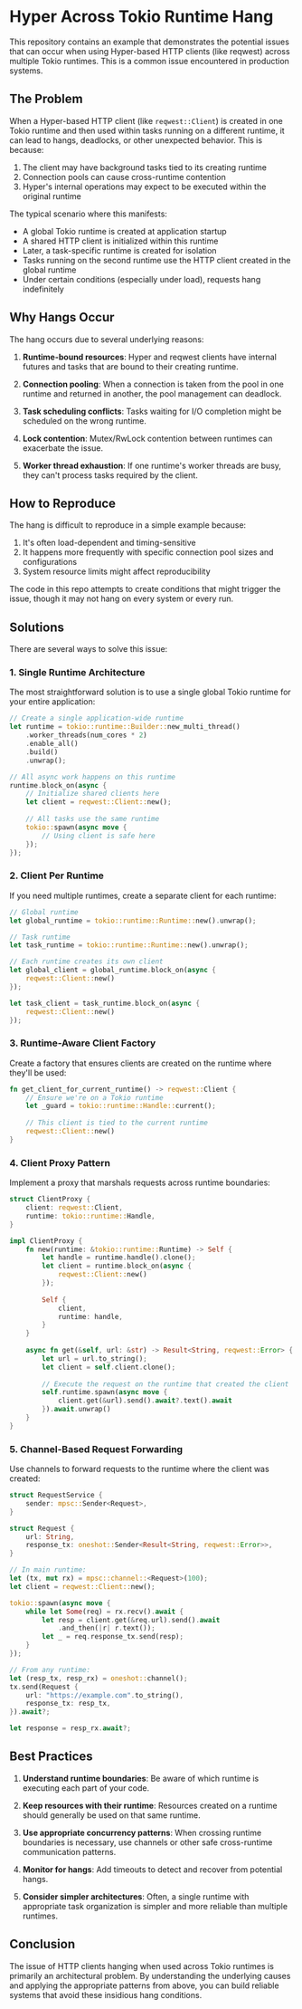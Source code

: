 # Hyper Across Tokio Runtime Hang

This repository contains an example that demonstrates the potential issues that can occur when using Hyper-based HTTP clients (like reqwest) across multiple Tokio runtimes. This is a common issue encountered in production systems.

## The Problem

When a Hyper-based HTTP client (like `reqwest::Client`) is created in one Tokio runtime and then used within tasks running on a different runtime, it can lead to hangs, deadlocks, or other unexpected behavior. This is because:

1. The client may have background tasks tied to its creating runtime
2. Connection pools can cause cross-runtime contention
3. Hyper's internal operations may expect to be executed within the original runtime

The typical scenario where this manifests:

- A global Tokio runtime is created at application startup
- A shared HTTP client is initialized within this runtime
- Later, a task-specific runtime is created for isolation
- Tasks running on the second runtime use the HTTP client created in the global runtime
- Under certain conditions (especially under load), requests hang indefinitely

## Why Hangs Occur

The hang occurs due to several underlying reasons:

1. **Runtime-bound resources**: Hyper and reqwest clients have internal futures and tasks that are bound to their creating runtime.

2. **Connection pooling**: When a connection is taken from the pool in one runtime and returned in another, the pool management can deadlock.

3. **Task scheduling conflicts**: Tasks waiting for I/O completion might be scheduled on the wrong runtime.

4. **Lock contention**: Mutex/RwLock contention between runtimes can exacerbate the issue.

5. **Worker thread exhaustion**: If one runtime's worker threads are busy, they can't process tasks required by the client.

## How to Reproduce

The hang is difficult to reproduce in a simple example because:

1. It's often load-dependent and timing-sensitive
2. It happens more frequently with specific connection pool sizes and configurations
3. System resource limits might affect reproducibility

The code in this repo attempts to create conditions that might trigger the issue, though it may not hang on every system or every run.

## Solutions

There are several ways to solve this issue:

### 1. Single Runtime Architecture

The most straightforward solution is to use a single global Tokio runtime for your entire application:

```rust
// Create a single application-wide runtime
let runtime = tokio::runtime::Builder::new_multi_thread()
    .worker_threads(num_cores * 2)
    .enable_all()
    .build()
    .unwrap();

// All async work happens on this runtime
runtime.block_on(async {
    // Initialize shared clients here
    let client = reqwest::Client::new();
    
    // All tasks use the same runtime
    tokio::spawn(async move {
        // Using client is safe here
    });
});
```

### 2. Client Per Runtime

If you need multiple runtimes, create a separate client for each runtime:

```rust
// Global runtime
let global_runtime = tokio::runtime::Runtime::new().unwrap();

// Task runtime
let task_runtime = tokio::runtime::Runtime::new().unwrap();

// Each runtime creates its own client
let global_client = global_runtime.block_on(async {
    reqwest::Client::new()
});

let task_client = task_runtime.block_on(async {
    reqwest::Client::new()
});
```

### 3. Runtime-Aware Client Factory

Create a factory that ensures clients are created on the runtime where they'll be used:

```rust
fn get_client_for_current_runtime() -> reqwest::Client {
    // Ensure we're on a Tokio runtime
    let _guard = tokio::runtime::Handle::current();
    
    // This client is tied to the current runtime
    reqwest::Client::new()
}
```

### 4. Client Proxy Pattern

Implement a proxy that marshals requests across runtime boundaries:

```rust
struct ClientProxy {
    client: reqwest::Client,
    runtime: tokio::runtime::Handle,
}

impl ClientProxy {
    fn new(runtime: &tokio::runtime::Runtime) -> Self {
        let handle = runtime.handle().clone();
        let client = runtime.block_on(async {
            reqwest::Client::new()
        });
        
        Self {
            client,
            runtime: handle,
        }
    }
    
    async fn get(&self, url: &str) -> Result<String, reqwest::Error> {
        let url = url.to_string();
        let client = self.client.clone();
        
        // Execute the request on the runtime that created the client
        self.runtime.spawn(async move {
            client.get(&url).send().await?.text().await
        }).await.unwrap()
    }
}
```

### 5. Channel-Based Request Forwarding

Use channels to forward requests to the runtime where the client was created:

```rust
struct RequestService {
    sender: mpsc::Sender<Request>,
}

struct Request {
    url: String,
    response_tx: oneshot::Sender<Result<String, reqwest::Error>>,
}

// In main runtime:
let (tx, mut rx) = mpsc::channel::<Request>(100);
let client = reqwest::Client::new();

tokio::spawn(async move {
    while let Some(req) = rx.recv().await {
        let resp = client.get(&req.url).send().await
            .and_then(|r| r.text());
        let _ = req.response_tx.send(resp);
    }
});

// From any runtime:
let (resp_tx, resp_rx) = oneshot::channel();
tx.send(Request {
    url: "https://example.com".to_string(),
    response_tx: resp_tx,
}).await?;

let response = resp_rx.await?;
```

## Best Practices

1. **Understand runtime boundaries**: Be aware of which runtime is executing each part of your code.

2. **Keep resources with their runtime**: Resources created on a runtime should generally be used on that same runtime.

3. **Use appropriate concurrency patterns**: When crossing runtime boundaries is necessary, use channels or other safe cross-runtime communication patterns.

4. **Monitor for hangs**: Add timeouts to detect and recover from potential hangs.

5. **Consider simpler architectures**: Often, a single runtime with appropriate task organization is simpler and more reliable than multiple runtimes.

## Conclusion

The issue of HTTP clients hanging when used across Tokio runtimes is primarily an architectural problem. By understanding the underlying causes and applying the appropriate patterns from above, you can build reliable systems that avoid these insidious hang conditions.